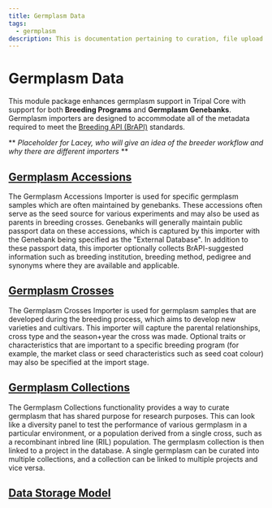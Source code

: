 ```yaml
---
title: Germplasm Data
tags:
  - germplasm
description: This is documentation pertaining to curation, file upload and management of germplasm data within TripalCultivate.
---
```

# Germplasm Data
This module package enhances germplasm support in Tripal Core with support for both **Breeding Programs** and **Germplasm Genebanks**. Germplasm importers are designed to accommodate all of the metadata required to meet the [Breeding API (BrAPI)](https://brapi.org) standards.

** *Placeholder for Lacey, who will give an idea of the breeder workflow and why there are different importers* **

## [Germplasm Accessions](germplasm-data/germplasm-accessions-importer)
The Germplasm Accessions Importer is used for specific germplasm samples which are often maintained by genebanks. These accessions often serve as the seed source for various experiments and may also be used as parents in breeding crosses. Genebanks will generally maintain public passport data on these accessions, which is captured by this importer with the Genebank being specified as the "External Database". In addition to these passport data, this importer optionally collects BrAPI-suggested information such as breeding institution, breeding method, pedigree and synonyms where they are available and applicable.

## [Germplasm Crosses](germplasm-data/germplasm-crosses-importer)
The Germplasm Crosses Importer is used for germplasm samples that are developed during the breeding process, which aims to develop new varieties and cultivars. This importer will capture the parental relationships, cross type and the season+year the cross was made. Optional traits or characteristics that are important to a specific breeding program (for example, the market class or seed characteristics such as seed coat colour) may also be specified at the import stage. 

## [Germplasm Collections](germplasm-data/germplasm-collections)
The Germplasm Collections functionality provides a way to curate germplasm that has shared purpose for research purposes. This can look like a diversity panel to test the performance of various germplasm in a particular environment, or a population derived from a single cross, such as a recombinant inbred line (RIL) population. The germplasm collection is then linked to a project in the database. A single germplasm can be curated into multiple collections, and a collection can be linked to multiple projects and vice versa.

## [Data Storage Model](germplasm-data/data-storage-model)